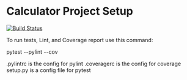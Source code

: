 # Calculator Project Setup
[![Build Status](https://app.travis-ci.com/pkb94/calc2.svg?branch=calc_part3)](https://app.travis-ci.com/pkb94/calc2)

To run tests, Lint, and Coverage report use this command:

pytest  --pylint --cov

.pylintrc is the config for pylint
.coveragerc is the config for coverage
setup.py is a config file for pytest
